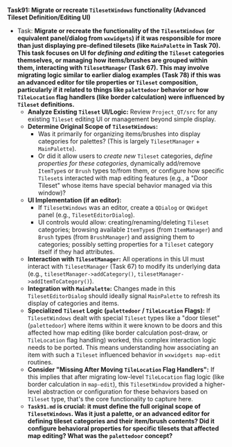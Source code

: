 **Task91: Migrate or recreate `TilesetWindows` functionality (Advanced Tileset Definition/Editing UI)**
- Task: **Migrate or recreate the functionality of the `TilesetWindows` (or equivalent panel/dialog from `wxwidgets`) if it was responsible for more than just displaying pre-defined tilesets (like `MainPalette` in Task 70). This task focuses on UI for *defining and editing* the `Tileset` categories themselves, or managing how items/brushes are grouped within them, interacting with `TilesetManager` (Task 67). This may involve migrating logic similar to earlier dialog examples (Task 78) if this was an advanced editor for tile properties or `Tileset` composition, particularly if it related to things like `palettedoor` behavior or how `TileLocation` flag handlers (like border calculation) were influenced by `Tileset` definitions.**
    - **Analyze Existing `Tileset` UI/Logic:** Review `Project_QT/src` for any existing `Tileset` editing UI or management beyond simple display.
    - **Determine Original Scope of `TilesetWindows`:**
        -   Was it primarily for organizing items/brushes into display categories for palettes? (This is largely `TilesetManager` + `MainPalette`).
        -   Or did it allow users to *create new* `Tileset` categories, *define properties for these categories*, dynamically add/remove `ItemType`s or `Brush` types to/from them, or configure how specific `Tileset`s interacted with map editing features (e.g., a "Door Tileset" whose items have special behavior managed via this window)?
    - **UI Implementation (if an editor):**
        -   If `TilesetWindows` was an editor, create a `QDialog` or `QWidget` panel (e.g., `TilesetEditorDialog`).
        -   UI controls would allow: creating/renaming/deleting `Tileset` categories; browsing available `ItemType`s (from `ItemManager`) and `Brush` types (from `BrushManager`) and assigning them to categories; possibly setting properties for a `Tileset` category itself if they had attributes.
    - **Interaction with `TilesetManager`:** All operations in this UI must interact with `TilesetManager` (Task 67) to modify its underlying data (e.g., `tilesetManager->addCategory()`, `tilesetManager->addItemToCategory()`).
    - **Integration with `MainPalette`:** Changes made in this `TilesetEditorDialog` should ideally signal `MainPalette` to refresh its display of categories and items.
    - **Specialized `Tileset` Logic (`palettedoor` / `TileLocation` Flags):** If `TilesetWindows` dealt with special `Tileset` types like a "door tileset" (`palettedoor`) where items within it were known to be doors and this affected how map editing (like border calculation post-draw, or `TileLocation` flag handling) worked, this complex interaction logic needs to be ported. This means understanding how associating an item with such a `Tileset` influenced behavior in `wxwidgets map-edit` routines.
    - **Consider "Missing After Moving `TileLocation` Flag Handlers":** If this implies that after migrating low-level `TileLocation` flag logic (like border calculation in `map-edit`), this `TilesetWindow` provided a higher-level abstraction or configuration for these behaviors based on `Tileset` type, that's the core functionality to capture here.
    - **`Task91.md` is crucial: it must define the full original scope of `TilesetWindows`. Was it just a palette, or an advanced editor for defining tileset categories and their item/brush contents? Did it configure behavioral properties for specific tilesets that affected map editing? What was the `palettedoor` concept?**

